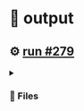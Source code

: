# 📝  output 

## ⚙️ [run #279](https://github.com/jwenerd/ytm-dl/actions/runs/7752287120)

<details>

<summary>

### 📁 Files

</summary>

|                                                                       |lines|size|bytes |
|-----------------------------------------------------------------------|-----|----|------|
|[`output/history.csv` ](output/history.csv)                            |2024 |196K|197782|
|[`output/library_albums.csv` ](output/library_albums.csv)              |947  |68K |66189 |
|[`output/library_songs.csv` ](output/library_songs.csv)                |2996 |252K|257094|
|[`output/library_artists.csv` ](output/library_artists.csv)            |2107 |96K |95629 |
|[`output/liked_songs.csv` ](output/liked_songs.csv)                    |1461 |124K|126940|
|[`output/library_subscriptions.csv` ](output/library_subscriptions.csv)|69   |4.0K|2717  |

</details>